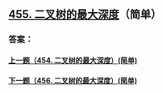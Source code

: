 ## [455. 二叉树的最大深度](https://leetcode-cn.com/problems/merge-two-sorted-lists/)（简单）





### 答案：



#### [上一题（454. 二叉树的最大深度）(简单)](https://github.com/sdwwld/leetCode/blob/master/src/main/java/com/wld/java/leetcode/leetCode0454.md)

#### [下一题（456. 二叉树的最大深度）(简单)](https://github.com/sdwwld/leetCode/blob/master/src/main/java/com/wld/java/leetcode/leetCode0456.md)